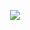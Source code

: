 <p align="center">
	<img src="https://raw.githubusercontent.com/jmmenah/github-stats-transparent/output/generated/languages.svg">
</p>
